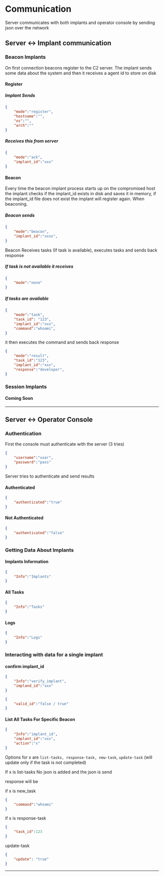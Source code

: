 # Communication 


Server communicates with both implants and operator console by sending json over the network
## Server <-> Implant communication

### Beacon Implants
On first connection beacons register to the C2 server. The implant sends some data about the system and then it receives a agent id to store on disk 
#### Register
##### Implant Sends
```json
{
	"mode":"register",
	"hostname":"",
	"os":"",
	"arch":""
}
```

##### Receives this from server

```json
{
	"mode":"ack",
	"implant_id":"xxx"
}
```

#### Beacon

Every time the beacon implant process starts up on the compromised host the implant checks if the implant_id exists in disk and saves it in memory, if the implant_id file does not exist the implant will register again.
When beaconing.

##### Beacon sends
```json
{
	"mode":"beacon",
	"implant_id":"xxxx",
}
```

Beacon Receives tasks (If task is available), executes tasks and sends back response


##### If task is not available it receives 
```json
{
	"mode":"none"
}
```

##### If tasks are available

```json
{
	"mode":"task",
	"task_id": "123",
	"implant_id":"xxx",
	"command":"whoami",
}
```

it then executes the command and sends back response 

```json
{
	"mode":"result",
	"task_id":"123",
	"implant_id":"xxx",
	"response":"developer",
}
```

### Session Implants

#### Coming Soon

---

## Server <-> Operator Console

### Authentication
First the console must authenticate with the server (3 tries)

```json
{
	"username":"user",
	"password":"pass"
}
```

Server tries to authenticate and send results

#### Authenticated

```json
{
	"authenticated":"true"
}
```

#### Not Authenticated

```json
{
	"authenticated":"false"
}
```

### Getting Data About Implants

#### Implants Information

```json
{
	"Info":"Implants"
}
```

#### All Tasks

```json
{
	"Info":"Tasks"
}

```

#### Logs

```json
{
	"Info":"Logs"
}
```
### Interacting with data for a single implant

#### confirm implant_id

```json
{
	"Info":"verify_implant",
	"impland_id":"xxx"
}
```

```json
{
	"valid_id":"false / true"	
}
```
#### List All Tasks For Specific Beacon

```json
{
	"Info":"implant_id",
	"implant_id":"xxx",
	"action":"x"
}
```

Options for x are  `list-tasks, response-task, new-task`, `update-task` (will update only if the task is not completed)

If x is list-tasks
No json is added and the json is send 

response will be 

if x is new_task
```json
{
	"command":"whoami"
}
```

if x is response-task

```json
{
	"task_id":123
}
```

update-task
```json
{
	"update": "true"
}
```

---